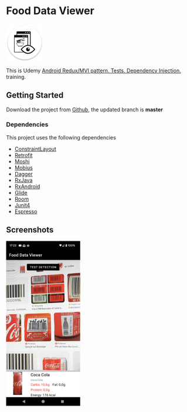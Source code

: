 # Food Data Viewer

<img src="screen/icon.png" alt="Icon" width="20%" /> 

This is Udemy [Android Redux/MVI pattern. Tests. Dependency Injection.](https://www.udemy.com/course/android-mvi-pattern-tests-dependency-injection/)  training.

## Getting Started

Download the project from [Github](https://github.com/Maniak-pl/FoodDataViewer), the updated branch is **master**

### Dependencies

This project uses the following dependencies

- [ConstraintLayout](https://developer.android.com/training/constraint-layout)
- [Retrofit](https://square.github.io/retrofit/)
- [Moshi](https://github.com/square/moshi)
- [Mobius](https://github.com/spotify/mobius)
- [Dagger](https://developer.android.com/training/dependency-injection/dagger-android)
- [RxJava](https://github.com/ReactiveX/RxJava)
- [RxAndroid](https://github.com/ReactiveX/RxAndroid)
- [Glide](https://github.com/bumptech/glide)
- [Room](https://developer.android.com/training/data-storage/room)
- [Junit4](https://github.com/junit-team/junit4)
- [Espresso](https://developer.android.com/training/testing/espresso)

## Screenshots

<img src="screen/screen_2.png" alt="Screenshot 1" width="40%" /> 